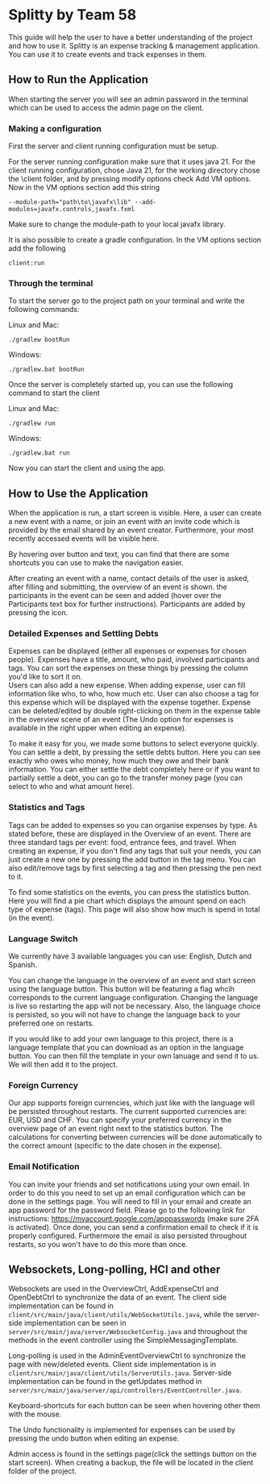 # Splitty by Team 58

This guide will help the user to have a better understanding of the project and how to use it.
Splitty is an expense tracking & management application. You can use it to create events and track expenses in them.

## How to Run the Application

When starting the server you will see an admin password in the terminal which can be used to access the admin page on the client.

### Making a configuration
First the server and client running configuration must be setup.

For the server running configuration make sure that it uses java 21.
For the client running configuration, chose Java 21, for the working directory chose the \client folder, and by pressing modify options check Add VM options.
Now in the VM options section add this string

    --module-path="path\to\javafx\lib" --add-modules=javafx.controls,javafx.fxml

Make sure to change the module-path to your local javafx library.


It is also possible to create a gradle configuration. In the VM options section add the following

    client:run


### Through the terminal

To start the server go to the project path on your terminal and write the following commands:

Linux and Mac:

    ./gradlew bootRun

Windows:

    ./gradlew.bat bootRun

Once the server is completely started up, you can use the following command to start the client

Linux and Mac:

    ./gradlew run

Windows:

    ./gradlew.bat run


Now you can start the client and using the app.

## How to Use the Application

When the application is run, a start screen is visible. Here, a user can create a new event with a name, or join an event with an invite code which is provided by the email shared by an event creator. Furthermore, your most recently accessed events will be visible here.

By hovering over button and text, you can find that there are some shortcuts you can use to make the navigation easier.

After creating an event with a name, contact details of the user is asked, after filling and submitting, the overview of an event is shown. the participants in the event can be seen and added (hover over the Participants text box for further instructions). Participants are added by pressing the icon.

### Detailed Expenses and Settling Debts

Expenses can be displayed (either all expenses or expenses for chosen people). Expenses have a title, amount, who paid, involved participants and tags. You can sort the expenses on these things by pressing the column you'd like to sort it on.  
Users can also add a new expense. When adding expense, user can fill information like who, to who, how much etc. User can also choose a tag for this expense which will be displayed with the expense together.
Expense can be deleted/edited by double right-clicking on them in the expense table in the overview scene of an event (The Undo option for expenses is available in the right upper when editing an expense).

To make it easy for you, we made some buttons to select everyone quickly. You can settle a debt, by pressing the settle debts button. Here you can see exactly who owes who money, how much they owe and their bank information. You can either settle the debt completely here or if you want to partially settle a debt, you can go to the transfer money page (you can select to who and what amount here).


### Statistics and Tags

Tags can be added to expenses so you can organise expenses by type. As stated before, these are displayed in the Overview of an event. There are three standard tags per event: food, entrance fees, and travel. When creating an expense, if you don't find any tags that suit your needs, you can just create a new one by pressing the add button in the tag menu. You can also edit/remove tags by first selecting a tag and then pressing the pen next to it.

To find some statistics on the events, you can press the statistics button. Here you will find a pie chart which displays the amount spend on each type of expense (tags). This page will also show how much is spend in total (in the event).

### Language Switch

We currently have 3 available languages you can use: English, Dutch and Spanish.

You can change the language in the overview of an event and start screen using the language button. This button will be featuring a flag whcih corresponds to the current language configuration. Changing the language is live so restarting the app will not be necessary. Also, the language choice is persisted, so you will not have to change the language back to your preferred one on restarts.

If you would like to add your own language to this project, there is a language template that you can download as an option in the language button. You can then fill the template in your own lanuage and send it to us. We will then add it to the project.

### Foreign Currency

Our app supports foreign currencies, which just like with the language will be persisted throughout restarts. The current supported currencies are: EUR, USD and CHF. You can specify your preferred currency in the overview page of an event right next to the statistics button.
The calculations for converting between currencies will be done automatically to the correct amount (specific to the date chosen in the expense).


### Email Notification

You can invite your friends and set notifications using your own email. In order to do this you need to set up an email configuration which can be done in the settings page. You will need to fill in your email and create an app password for the password field. Please go to the following link for instructions:
https://myaccount.google.com/apppasswords (make sure 2FA is activated).
Once done, you can send a confirmation email to check if it is properly configured. Furthermore the email is also persisted throughout restarts, so you won't have to do this more than once.

## Websockets, Long-polling, HCI and other

Websockets are used in the OverviewCtrl, AddExpenseCtrl and OpenDebtCtrl to synchronize the data of an event.
The client side implementation can be found in `client/src/main/java/client/utils/WebSocketUtils.java`, while the server-side implementation can be seen in
`server/src/main/java/server/WebsocketConfig.java` and throughout the methods in the event controller using the SimpleMessagingTemplate.

Long-polling is used in the AdminEventOverviewCtrl to synchronize the page with new/deleted events. Client side implementation is in `client/src/main/java/client/utils/ServerUtils.java`.
Server-side implementation can be found in the getUpdates method in `server/src/main/java/server/api/controllers/EventController.java`.

Keyboard-shortcuts for each button can be seen when hovering other them with the mouse.

The Undo functionality is implemented for expenses can be used by pressing the undo button when editing an expense.

Admin access is found in the settings page(click the settings button on the start screen). When creating a backup, the file will be located in the client folder of the project. 
